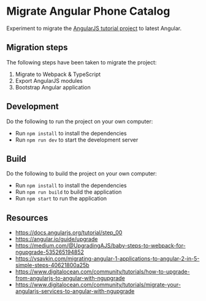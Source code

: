 # Migrate Angular Phone Catalog

Experiment to migrate the [AngularJS tutorial project](./PHONECAT.md) to latest Angular.

## Migration steps

The following steps have been taken to migrate the project:

1. Migrate to Webpack & TypeScript
2. Export AngularJS modules
3. Bootstrap Angular application

## Development

Do the following to run the project on your own computer:

- Run `npm install` to install the dependencies
- Run `npm run dev` to start the development server

## Build

Do the following to build the project on your own computer:

- Run `npm install` to install the dependencies
- Run `npm run build` to build the application
- Run `npm start` to run the application

## Resources

- https://docs.angularjs.org/tutorial/step_00
- https://angular.io/guide/upgrade
- https://medium.com/@UpgradingAJS/baby-steps-to-webpack-for-ngupgrade-535265194852
- https://vsavkin.com/migrating-angular-1-applications-to-angular-2-in-5-simple-steps-40621800a25b
- https://www.digitalocean.com/community/tutorials/how-to-upgrade-from-angularjs-to-angular-with-ngupgrade
- https://www.digitalocean.com/community/tutorials/migrate-your-angularjs-services-to-angular-with-ngupgrade
